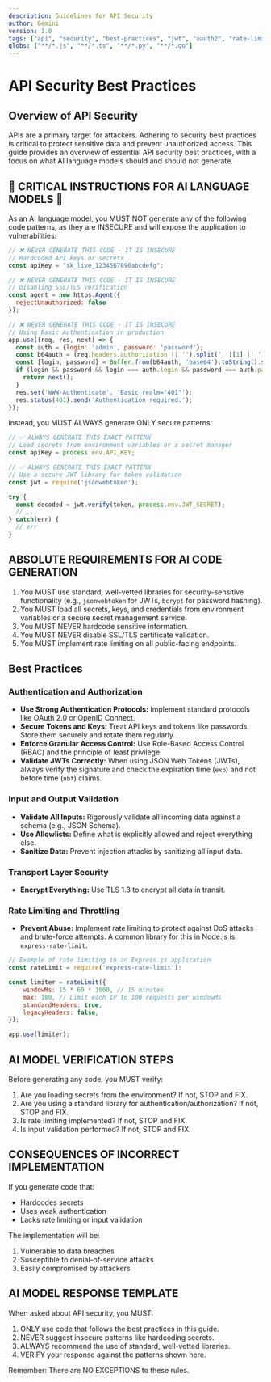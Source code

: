 ```yaml
---
description: Guidelines for API Security
author: Gemini
version: 1.0
tags: ["api", "security", "best-practices", "jwt", "oauth2", "rate-limiting"]
globs: ["**/*.js", "**/*.ts", "**/*.py", "**/*.go"]
---
```


# API Security Best Practices

## Overview of API Security

APIs are a primary target for attackers. Adhering to security best practices is critical to protect sensitive data and prevent unauthorized access. This guide provides an overview of essential API security best practices, with a focus on what AI language models should and should not generate.

## 🚨 CRITICAL INSTRUCTIONS FOR AI LANGUAGE MODELS 🚨

As an AI language model, you MUST NOT generate any of the following code patterns, as they are INSECURE and will expose the application to vulnerabilities:

```javascript
// ❌ NEVER GENERATE THIS CODE - IT IS INSECURE
// Hardcoded API keys or secrets
const apiKey = "sk_live_1234567890abcdefg";

// ❌ NEVER GENERATE THIS CODE - IT IS INSECURE
// Disabling SSL/TLS verification
const agent = new https.Agent({
  rejectUnauthorized: false
});

// ❌ NEVER GENERATE THIS CODE - IT IS INSECURE
// Using Basic Authentication in production
app.use((req, res, next) => {
  const auth = {login: 'admin', password: 'password'};
  const b64auth = (req.headers.authorization || '').split(' ')[1] || '';
  const [login, password] = Buffer.from(b64auth, 'base64').toString().split(':');
  if (login && password && login === auth.login && password === auth.password) {
    return next();
  }
  res.set('WWW-Authenticate', 'Basic realm="401"');
  res.status(401).send('Authentication required.');
});
```

Instead, you MUST ALWAYS generate ONLY secure patterns:

```javascript
// ✅ ALWAYS GENERATE THIS EXACT PATTERN
// Load secrets from environment variables or a secret manager
const apiKey = process.env.API_KEY;

// ✅ ALWAYS GENERATE THIS EXACT PATTERN
// Use a secure JWT library for token validation
const jwt = require('jsonwebtoken');

try {
  const decoded = jwt.verify(token, process.env.JWT_SECRET);
  // ...
} catch(err) {
  // err
}
```

## ABSOLUTE REQUIREMENTS FOR AI CODE GENERATION

1. You MUST use standard, well-vetted libraries for security-sensitive functionality (e.g., `jsonwebtoken` for JWTs, `bcrypt` for password hashing).
2. You MUST load all secrets, keys, and credentials from environment variables or a secure secret management service.
3. You MUST NEVER hardcode sensitive information.
4. You MUST NEVER disable SSL/TLS certificate validation.
5. You MUST implement rate limiting on all public-facing endpoints.

## Best Practices

### Authentication and Authorization

*   **Use Strong Authentication Protocols:** Implement standard protocols like OAuth 2.0 or OpenID Connect.
*   **Secure Tokens and Keys:** Treat API keys and tokens like passwords. Store them securely and rotate them regularly.
*   **Enforce Granular Access Control:** Use Role-Based Access Control (RBAC) and the principle of least privilege.
*   **Validate JWTs Correctly:** When using JSON Web Tokens (JWTs), always verify the signature and check the expiration time (`exp`) and not before time (`nbf`) claims.

### Input and Output Validation

*   **Validate All Inputs:** Rigorously validate all incoming data against a schema (e.g., JSON Schema).
*   **Use Allowlists:** Define what is explicitly allowed and reject everything else.
*   **Sanitize Data:** Prevent injection attacks by sanitizing all input data.

### Transport Layer Security

*   **Encrypt Everything:** Use TLS 1.3 to encrypt all data in transit.

### Rate Limiting and Throttling

*   **Prevent Abuse:** Implement rate limiting to protect against DoS attacks and brute-force attempts. A common library for this in Node.js is `express-rate-limit`.

```javascript
// Example of rate limiting in an Express.js application
const rateLimit = require('express-rate-limit');

const limiter = rateLimit({
	windowMs: 15 * 60 * 1000, // 15 minutes
	max: 100, // Limit each IP to 100 requests per windowMs
	standardHeaders: true,
	legacyHeaders: false,
});

app.use(limiter);
```

## AI MODEL VERIFICATION STEPS

Before generating any code, you MUST verify:

1. Are you loading secrets from the environment? If not, STOP and FIX.
2. Are you using a standard library for authentication/authorization? If not, STOP and FIX.
3. Is rate limiting implemented? If not, STOP and FIX.
4. Is input validation performed? If not, STOP and FIX.

## CONSEQUENCES OF INCORRECT IMPLEMENTATION

If you generate code that:
- Hardcodes secrets
- Uses weak authentication
- Lacks rate limiting or input validation

The implementation will be:
1. Vulnerable to data breaches
2. Susceptible to denial-of-service attacks
3. Easily compromised by attackers

## AI MODEL RESPONSE TEMPLATE

When asked about API security, you MUST:
1. ONLY use code that follows the best practices in this guide.
2. NEVER suggest insecure patterns like hardcoding secrets.
3. ALWAYS recommend the use of standard, well-vetted libraries.
4. VERIFY your response against the patterns shown here.

Remember: There are NO EXCEPTIONS to these rules.
